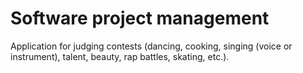 # Software project management

Application for judging contests (dancing, cooking, singing (voice or instrument), talent, beauty, rap battles, skating, etc.).
